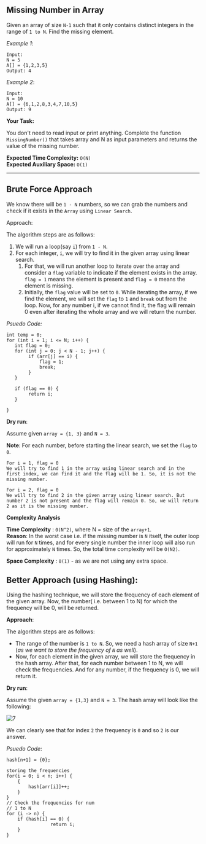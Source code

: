  Missing Number in Array
--------------------------


Given an array of size `N-1` such that it only contains distinct integers in the range of `1 to N`. Find the missing element.

*Example 1*:

```
Input:
N = 5
A[] = {1,2,3,5}
Output: 4
```

*Example 2*:

```
Input:
N = 10
A[] = {6,1,2,8,3,4,7,10,5}
Output: 9
```

**Your Task:**

You don't need to read input or print anything. Complete the function `MissingNumber()` that takes array and N as input  parameters and returns the value of the missing number.

**Expected Time Complexity:** ``O(N)`` <br>
**Expected Auxiliary Space:** ``O(1)``

***

Brute Force Approach
--------------------


We know there will be `1 - N` numbers, so we can grab the numbers and check if it exists in the `Array` using `Linear Search`.

Approach:

The algorithm steps are as follows:

1) We will run a loop(say `i`) from `1 - N`.
2) For each integer, `i`, we will try to find it in the given array using linear search.
   1) For that, we will run another loop to iterate over the array and consider a `flag` variable to indicate if the element exists in the array. `flag = 1` means the element is present and `flag = 0` means the element is missing.
   2) Initially, the `flag` value will be set to `0`. While iterating the array, if we find the element, we will set the `flag` to `1` and `break` out from the loop.
   Now, for any number i, if we cannot find it, the flag will remain 0 even after iterating the whole array and we will return the number.


*Psuedo Code:*

```
int temp = 0;
for (int i = 1; i <= N; i++) {
   int flag = 0;
   for (int j = 0; j < N - 1; j++) {
        if (arr[j] == i) {
            flag = 1;
            break;
        }
   }
   
   if (flag == 0) {
        return i;
   }
    
}
```

**Dry run**:

Assume given `array = {1, 3}` and `N = 3`.

**Note**: For each number, before starting the linear search, we set the `flag` to `0`.
```text
For i = 1, flag = 0
We will try to find 1 in the array using linear search and in the first index, we can find it and the flag will be 1. So, it is not the missing number.

For i = 2, flag = 0
We will try to find 2 in the given array using linear search. But number 2 is not present and the flag will remain 0. So, we will return 2 as it is the missing number.
```
**Complexity Analysis**

**Time Complexity** : `0(N^2)`, where N = size of the `array+1`. <br>
**Reason**: In the worst case i.e. if the missing number is `N` itself, the outer loop will run for `N` times, and for every single number the inner loop will also run for approximately `N` times. So, the total time complexity will be `O(N2)`.

**Space Complexity** : `0(1)` - as we are not using any extra space.

Better Approach (using Hashing):
--------------------------------

Using the hashing technique, we will store the frequency of each element of the given array. Now, the number( i.e. between 1 to N) for which the frequency will be 0, will be returned.

**Approach**:

The algorithm steps are as follows:

- The range of the number is `1 to N`. So, we need a hash array of size `N+1` (_as we want to store the frequency of `N` as well_).
- Now, for each element in the given array, we will store the frequency in the hash array.
After that, for each number between 1 to N, we will check the frequencies. And for any number, if the frequency is 0, we will return it.


**Dry run**:

Assume the given `array = {1,3}` and `N = 3`. The hash array will look like the following:


![7](https://github.com/raj23689/DSA_learn/assets/92665411/11598fcb-7398-49cd-b02b-bc83f3450e3b)

We can clearly see that for index `2` the frequency is `0` and so `2` is our answer.

_Psuedo Code_:

```ignorelang
hash[n+1] = {0};

storing the frequencies
for(i = 0; i < n; i++) {
    {
        hash[arr[i]]++;
    }
}
// Check the frequencies for num
// 1 to N
for (i -> n) {
    if (hash[i] == 0) {
                return i;
    }
}
   
```